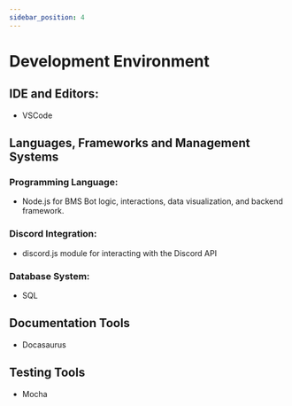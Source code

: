 ```yaml
---
sidebar_position: 4
---
```


# Development Environment

## IDE and Editors:
 - VSCode

## Languages, Frameworks and Management Systems

### Programming Language:
- Node.js for BMS Bot logic, interactions, data visualization, and backend framework.

### Discord Integration:
- discord.js module for interacting with the Discord API

### Database System:
- SQL

## Documentation Tools
- Docasaurus

## Testing Tools
 - Mocha

